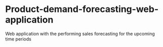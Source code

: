 # Product-demand-forecasting-web-application
Web application with the performing sales forecasting for the upcoming time periods

